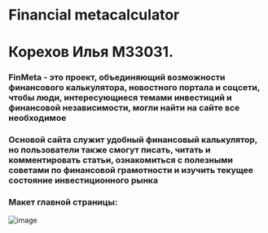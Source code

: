 # Financial metacalculator

# Корехов Илья М33031.
### FinMeta - это проект, объединяющий возможности финансового калькулятора, новостного портала и соцсети, чтобы люди, интересующиеся темами инвестиций и финансовой независимости, могли найти на сайте все необходимое

### Основой сайта служит удобный финансовый калькулятор, но пользователи также смогут писать, читать и комментировать статьи, ознакомиться с полезными советами по финансовой грамотности и изучить текущее состояние инвестиционного рынка

### Макет главной страницы:
![image](https://user-images.githubusercontent.com/79146846/193525259-aec3d6f3-b0a5-407f-ac3f-e156e5e66412.png)


